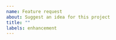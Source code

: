 ```yaml
---
name: Feature request
about: Suggest an idea for this project
title: ""
labels: enhancement
---
```

<!--
Provide a clear and concise description of what the
problem is, why it's a problem, and what you'd prefer to happen.

Example: I'm always frustrated when [...]

Include reference materials (links, screenshots, etc).
-->

<!--
If your request is urgent, please review our sponsorship tiers
that come with prioritization of approved work.  Sponsorship is
not a guarantee that we'll approve or implement your request,
so please get pre-approval if that is your sponsorship intent.

Sponsor us here: https://github.com/sponsors/facioquo

If you require contract custom development, please contact
our parent organization at https://skenderco.com
-->

<!--
** Please delete these hidden explanatory comments when submitting.**
-->
